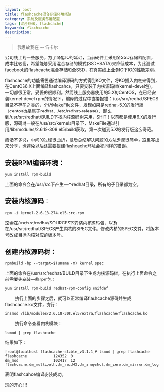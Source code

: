 ```yaml
---
layout: post
title: flashcache混合存储环境搭建
category: 系统及服务部署配置
tags: [混合存储, flashcache]
keywords: flashcache
description: 
---
```


> 我思故我在 -- 笛卡尔

公司线上的一些服务，为了降低IO的延迟，当前硬件上采用全SSD存储的配置，成本比较高，希望能够采用混合存储的模式(SSD+SATA)来降低成本，为此测试facebook的flashcache混合存储和全SSD，在真实线上业务IO下IO的性能差别。

flashcache的功能需要通过编译源码的方式得到KO文件，将KO插入内核来得到，在CentOS6.X上面编译flashcahce，只要安装了内核源码树(kernel-devel包)，一切都很正常，妥妥的很顺利。然而线上服务器使用的5.X的CentOS，在已经安装kernel-devel rpm的情况下，编译的过程中直接报错：/usr/src/redhat/SPECS目录不存在之类的，分析MakeFile文件，发现如果是redhat-5.X的发行版（centos也是属于redhat，/etc/redhat-release），那么到/usr/src/redhat/BUILD下找内核源码树来用，SHIT！以前都是使用6.X的发行版，源码树一般在/usr/src/kernels目录下，MakeFile通过引用/lib/modules/2.6.18-308.el5/build获取，第一次碰到5.X的发行版这么奇葩。

废话不多说，中间的过程很曲折，最后总结解决问题的方法步骤很简单，这里写出来分享，也避免以后还需要搭建flashcache环境会犯同样的错误。

## 安装RPM编译环境：

    yum install rpm-build

上面的命令会在/usr/src下产生一个redhat目录，所有的子目录都为空。

## 安装内核源码：

    rpm -i kernel-2.6.18-274.el5.src.rpm

这会在/usr/src/redhat/SOURCES下安装内核源码包，以及在/usr/src/redhat/SPECS产生内核的SPEC文件。修改内核的SPEC文件，将版本号改成目标内核对应的版本号。

## 创建内核源码树：

    rpmbuild -bp --target=$(uname -m) kernel.spec

上面的命令在/usr/src/redhat/BUILD目录下生成内核源码树，在执行上面命令之前需要先安装一些rpm包：

    yum install rpm-build redhat-rpm-config unifdef
　　
执行上面的步骤之后，就可以正常编译flashcache源码并生成flashcache.ko文件，执行：

    insmod /lib/modules/2.6.18-308.el5/extra/flashcache/flashcache.ko
　　
执行命令查看内核模块：

    lsmod | grep flashcache

结果如下：

    [root@localhost flashcache-stable_v3.1.1]# lsmod | grep flashcache
    flashcache            124352  0
    dm_mod                102417  12 flashcache,dm_multipath,dm_raid45,dm_snapshot,dm_zero,dm_mirror,dm_log

表明flashcahce编译安装成功。


玩的开心 !!!
